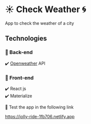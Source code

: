 # :sunny: Check Weather :cyclone:

App to check the weather of a city

## Technologies
### :small_blue_diamond: Back-end
:heavy_check_mark: [Openweather](https://home.openweathermap.org/]) API

### :small_blue_diamond: Front-end

:heavy_check_mark: React js\
:heavy_check_mark: Materialize

:space_invader: Test the app in the following link

https://jolly-ride-1fb706.netlify.app




